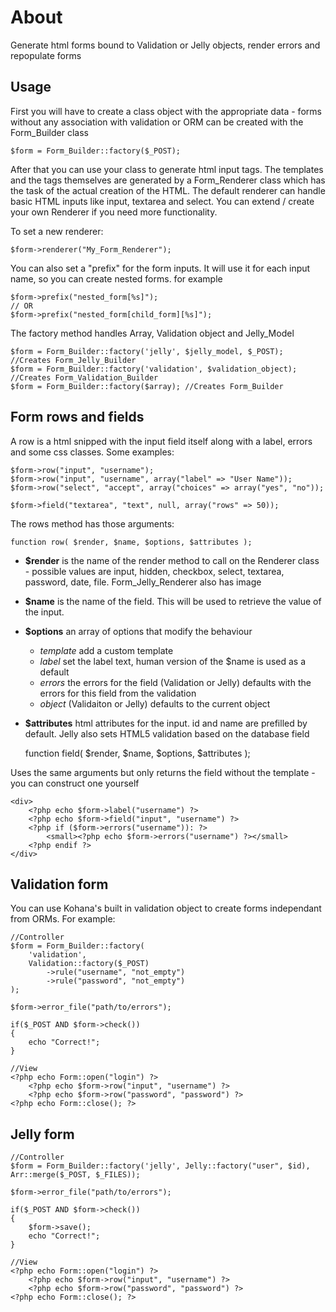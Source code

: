 # About

Generate html forms bound to Validation or Jelly objects, render errors and repopulate forms

## Usage

First you will have to create a class object with the appropriate data - forms without any association with validation or ORM can be created with the Form_Builder class

	$form = Form_Builder::factory($_POST);

After that you can use your class to generate html input tags. The templates and the tags themselves are generated by a Form_Renderer class which has the task of the actual creation of the HTML.
The default renderer can handle basic HTML inputs like input, textarea and select. You can extend / create your own Renderer if you need more functionality. 

To set a new renderer:

	$form->renderer("My_Form_Renderer");

You can also set a "prefix" for the form inputs. It will use it for each input name, so you can create nested forms. for example 
	
	$form->prefix("nested_form[%s]");
	// OR
	$form->prefix("nested_form[child_form][%s]");

The factory method handles Array, Validation object and Jelly_Model

	$form = Form_Builder::factory('jelly', $jelly_model, $_POST); //Creates Form_Jelly_Builder
	$form = Form_Builder::factory('validation', $validation_object); //Creates Form_Validation_Builder
	$form = Form_Builder::factory($array); //Creates Form_Builder

## Form rows and fields

A row is a html snipped with the input field itself along with a label, errors and some css classes.
Some examples:

	$form->row("input", "username");
	$form->row("input", "username", array("label" => "User Name"));
	$form->row("select", "accept", array("choices" => array("yes", "no"));

	$form->field("textarea", "text", null, array("rows" => 50));

The rows method has those arguments:

	function row( $render, $name, $options, $attributes );

- __$render__ is the name of the render method to call on the Renderer class - possible values are input, hidden, checkbox, select, textarea, password, date, file. Form_Jelly_Renderer also has image
- __$name__ is the name of the field. This will be used to retrieve the value of the input.
- __$options__ an array of options that modify the behaviour
	- _template_ add a custom template
	- _label_ set the label text, human version of the $name is used as a default
	- _errors_ the errors for the field (Validation or Jelly) defaults with the errors for this field from the validation
	-	_object_ (Validaiton or Jelly) defaults to the current object
- __$attributes__ html attributes for the input. id and name are prefilled by default. Jelly also sets HTML5 validation based on the database field

	function field( $render, $name, $options, $attributes );

Uses the same arguments but only returns the field without the template - you can construct one yourself

	<div>
		<?php echo $form->label("username") ?>
		<?php echo $form->field("input", "username") ?>
		<?php if ($form->errors("username")): ?>
			<small><?php echo $form->errors("username") ?></small>
		<?php endif ?>
	</div>

## Validation form

You can use Kohana's built in validation object to create forms independant from ORMs. For example:

	//Controller
	$form = Form_Builder::factory(
		'validation',
		Validation::factory($_POST)
			->rule("username", "not_empty")
			->rule("password", "not_empty")
	);

	$form->error_file("path/to/errors");

	if($_POST AND $form->check())
	{
		echo "Correct!";
	}

	//View
	<?php echo Form::open("login") ?>
		<?php echo $form->row("input", "username") ?>
		<?php echo $form->row("password", "password") ?>
	<?php echo Form::close(); ?>

## Jelly form

	//Controller
	$form = Form_Builder::factory('jelly', Jelly::factory("user", $id), Arr::merge($_POST, $_FILES));

	$form->error_file("path/to/errors");

	if($_POST AND $form->check())
	{
		$form->save();
		echo "Correct!";
	}

	//View
	<?php echo Form::open("login") ?>
		<?php echo $form->row("input", "username") ?>
		<?php echo $form->row("password", "password") ?>
	<?php echo Form::close(); ?>



